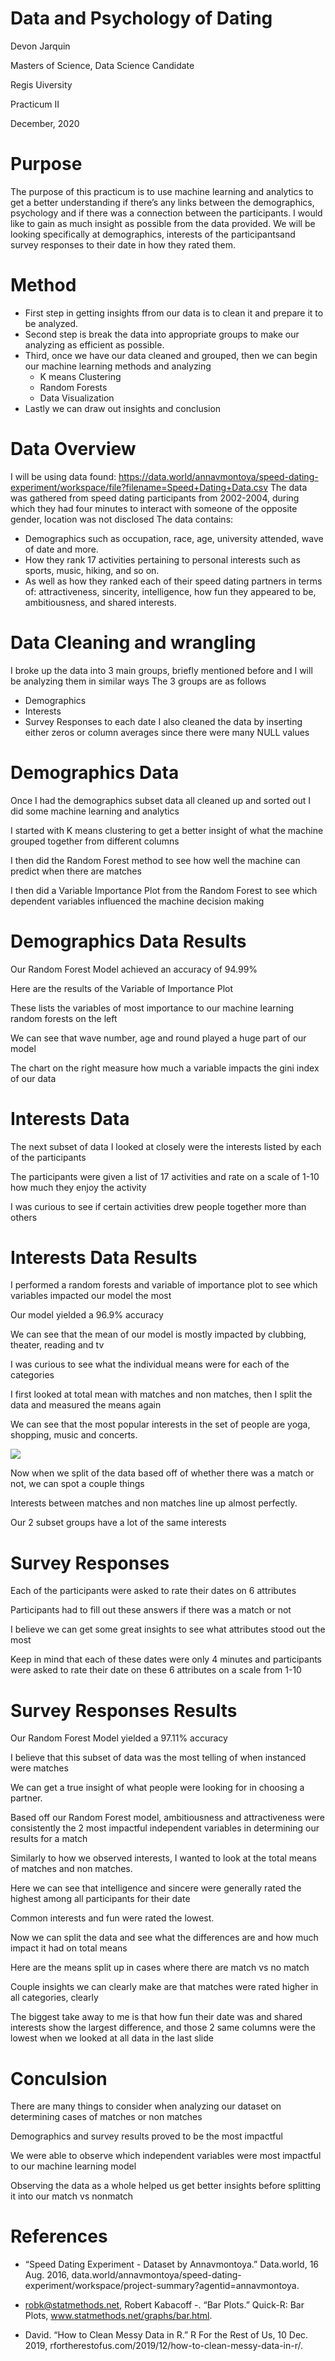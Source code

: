 # Data and Psychology of Dating

Devon Jarquin

Masters of Science, Data Science Candidate 

Regis Uiversity 

Practicum II 

December, 2020 

# Purpose

The purpose of this practicum is to use machine learning and analytics to get a better understanding if there’s any links between the demographics, psychology and if there was a connection between the participants.
I would like to gain as much insight as possible from the data provided. We will be looking specifically at demographics, interests of the participantsand survey responses to their date in how they rated them.

# Method

- First step in getting insights ffrom our data is to clean it and prepare it to be analyzed.
- Second step is break the data into appropriate groups to make our analyzing as efficient as possible. 
- Third, once we have our data cleaned and grouped, then we can begin our machine learning methods and analyzing
  - K means Clustering
  - Random Forests
  - Data Visualization 
- Lastly we can draw out insights and conclusion 

# Data Overview
I will be using data found: https://data.world/annavmontoya/speed-dating-experiment/workspace/file?filename=Speed+Dating+Data.csv
The data was gathered from speed dating participants from 2002-2004, during which they had four minutes to interact with someone of the opposite gender, location was not disclosed 
The data contains:
  - Demographics such as occupation, race, age, university attended, wave of date and more. 
  - How they rank 17 activities pertaining to personal interests such as sports, music, hiking, and so on. 
  - As well as how they ranked each of their speed dating partners in terms of: attractiveness, sincerity, intelligence, how fun they appeared to be, ambitiousness, and shared interests.
 
 # Data Cleaning and wrangling 
I broke up the data into 3 main groups, briefly mentioned before and I will be analyzing them in similar ways
The 3 groups are as follows
  - Demographics
  - Interests 
  - Survey Responses to each date
I also cleaned the data by inserting either zeros or column averages since there were many NULL values

# Demographics Data

Once I had the demographics subset data all cleaned up and sorted out I did some machine learning and analytics

I started with K means clustering to get a better insight of what the machine grouped together from different columns

I then did the Random Forest method to see how well the machine can predict when there are matches

I then did a Variable Importance Plot from the Random Forest to see which dependent variables influenced the machine decision making

# Demographics Data Results

Our Random Forest Model achieved an accuracy of 94.99%

Here are the results of the Variable of Importance Plot

These lists the variables of most importance to our machine learning random forests on the left

We can see that wave number, age and round played a huge part of our model

The chart on the right measure how much a variable impacts the gini index of our data

# Interests Data

The next subset of data I looked at closely were the interests listed by each of the participants

The participants were given a list of 17 activities and rate on a scale of 1-10 how much they enjoy the activity

I was curious to see if certain activities drew people together more than others

# Interests Data Results

I performed a random forests and variable of importance plot to see which variables impacted our model the most

Our model yielded a 96.9% accuracy

We can see that the mean of our model is mostly impacted by clubbing, theater, reading and tv

I was curious to see what the individual means were for each of the categories

I first looked at total mean with matches and non matches, then I split the data and measured the means again

We can see that the most popular interests in the set of people are yoga, shopping, music and concerts.

![](blob/main/Barplot_2_interests.PNG)

Now when we split of the data based off of whether there was  a match or not, we can spot a couple things

Interests between matches and non matches line up almost perfectly. 

Our 2 subset groups have a lot of the same interests 

# Survey Responses 

Each of the participants were asked to rate their dates on 6 attributes

Participants had to fill out these answers if there was a match or not

I believe we can get some great insights to see what attributes stood out the most

Keep in mind that each of these dates were only 4 minutes and participants were asked to rate their date on these 6 attributes on a  scale from 1-10

# Survey Responses Results

Our Random Forest Model yielded a 97.11% accuracy

I believe that this subset of data was the most telling of when instanced were matches

We can get a true insight of what people were looking for in choosing a partner.

Based off our Random Forest model, ambitiousness and attractiveness were consistently the 2 most impactful independent variables in determining our results for a match

Similarly to how we observed interests, I wanted to look at the total means of matches and non matches. 

Here we can see that intelligence and sincere were generally rated the highest among all participants for their date

Common interests and fun were rated the lowest.

Now we can split the data and see what the differences are and how much impact it had on total means

Here are the means split up in cases where there are match vs no match

Couple insights we can clearly make are that matches were rated higher in all categories, clearly

The biggest take away to me is that how fun their date was and shared interests show the largest difference, and those 2 same columns were the lowest when we looked at all data in the last slide

# Conculsion

There are many things to consider when analyzing our dataset on determining cases of matches or non matches

Demographics and survey results proved to be the most impactful

We were able to observe which independent variables were most impactful to our machine learning model

Observing the data as a whole helped us get better insights before splitting it into our match vs nonmatch

# References

- “Speed Dating Experiment - Dataset by Annavmontoya.” Data.world, 16 Aug. 2016, data.world/annavmontoya/speed-dating-experiment/workspace/project-summary?agentid=annavmontoya. 

- robk@statmethods.net, Robert Kabacoff -. “Bar Plots.” Quick-R: Bar Plots, www.statmethods.net/graphs/bar.html. 

- David. “How to Clean Messy Data in R.” R For the Rest of Us, 10 Dec. 2019, rfortherestofus.com/2019/12/how-to-clean-messy-data-in-r/. 



